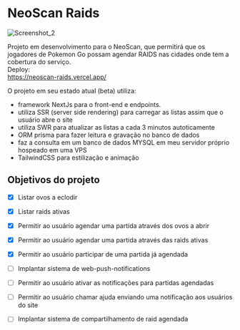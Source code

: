 # NeoScan Raids

![Screenshot_2](https://user-images.githubusercontent.com/16579699/193919010-d25b5fa7-638f-4430-a6f4-cd9fd78f9011.jpg)

Projeto em desenvolvimento para o NeoScan, que permitirá que os jogadores de Pokemon Go possam agendar RAIDS nas cidades onde tem a cobertura do serviço.
<br>
Deploy:<br>
https://neoscan-raids.vercel.app/

O projeto em seu estado atual (beta) utiliza:
- framework NextJs para o front-end e endpoints. 
- utiliza SSR (server side rendering) para carregar as listas assim que o usuário abre o site
- utiliza SWR para atualizar as listas a cada 3 minutos autoticamente
- ORM prisma para fazer leitura e gravação no banco de dados
- faz a consulta em um banco de dados MYSQL em meu servidor próprio hospeado em uma VPS
- TailwindCSS para estilização e animação


## Objetivos do projeto

- [x] Listar ovos a eclodir
- [x] Listar raids ativas
- [x] Permitir ao usuário agendar uma partida através dos ovos a abrir
- [x] Permitir ao usuário agendar uma partida através das raids ativas
- [x] Permitir ao usuário participar de uma partida já agendada
- [ ] Implantar sistema de web-push-notifications 
- [ ] Permitir ao usuário ativar as notificações para partidas agendadas
- [ ] Permitir ao usuário chamar ajuda enviando uma notificação aos usuários do site
- [ ] Implantar sistema de compartilhamento de raid agendada


